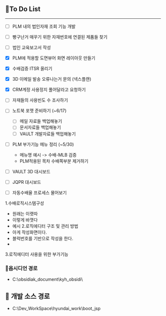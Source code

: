 
## 📌To Do List
---

- [ ] PLM 내의 법인자재 조회 기능 개발
- [ ] 빵구난거 매꾸기 위한 자재번호에 연결된 제품들 찾기
- [ ] 법인 교육보고서 작성
- [x] PLM에 적용할 도면뷰어 화면 레이아웃 만들기
- [x] 수배검증 ITSR 올리기
- [x] 3D 이메일 발송 오류나는거 문의 (넥스플랜)
- [x] CRM계정 사용정지 풀어달라고 요청하기
- [ ] 자재들의 사용빈도 수 조사하기


- [ ] 노트북 포맷 준비하기 (~6/17)
	- [ ] 메일 자료들 백업해놓기
	- [ ] 문서자료들 백업해놓기
	- [ ] VAULT 개발자료들 백업해놓기
- [ ] PLM 부가기능 메뉴 정리 (~5/30)
	- 메뉴명 예시 -> 수배-MLB 검증
	- PLM적용된 목차 수배쪽부분 제거하기
- [ ] VAULT 3D 대시보드
- [ ] JQPR 대시보드
- [ ] 자동수배율 프로세스 물어보기


1.수배로직시스템구성
- 원래는 이랫따
- 이렇게 바꼇다
- 예시
2.로직에디터 구조 및 관리 방법
- 아게 작성화면이다.
- 블럭번호를 기반으로 작성을 한다.
-
3.로직에디터 사용을 위한 부가기능

### 🔗옵시디언 경로
- C:\obsidiak_document\kyh_obsidi\


## **🔗** 개발 소스 경로
- C:\Dev_WorkSpace\hyundai_work\boot_jsp
